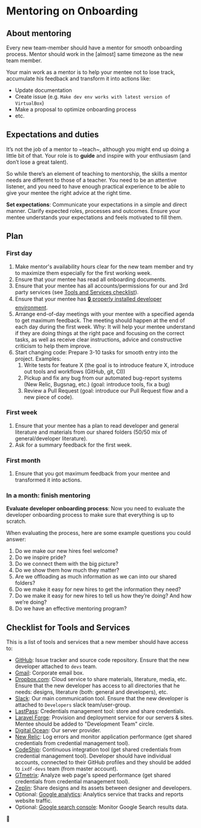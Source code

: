 # Mentoring on Onboarding

## About mentoring

Every new team-member should have a mentor for smooth onboarding process. Mentor should work in the [almost] same timezone as the new team member.

Your main work as a mentor is to help your mentee not to lose track, accumulate his feedback and transform it into actions like:

-   Update documentation
-   Create issue (e.g. `Make dev env works with latest version of VirtualBox`)
-   Make a proposal to optimize onboarding process
-   etc.

## Expectations and duties

It’s not the job of a mentor to ~teach~, although you might end up doing a little bit of that. Your role is to **guide** and inspire with your enthusiasm (and don’t lose a great talent).

So while there’s an element of teaching to mentorship, the skills a mentor needs are different to those of a teacher.
You need to be an attentive listener, and you need to have enough practical experience to be able to give your mentee the right advice at the right time.

**Set expectations**: Communicate your expectations in a simple and direct manner.
Clarify expected roles, processes and outcomes.
Ensure your mentee understands your expectations and feels motivated to fill them.

## Plan

### First day

1.  Make mentor's availability hours clear for the new team member and try to maximize them especially for the first working week.
1.  Ensure that your mentee has read all onboarding documents.
1.  Ensure that your mentee has all accounts/permissions for our and 3rd party services (see [Tools and Services checklist](#checklist-for-tools-and-services)).
1.  Ensure that your mentee has [🔒 properly installed developer environment](https://github.com/InteractionDesignFoundation/IxDF-web/blob/develop/docs/environment/first-run/README.md).
1.  Arrange end-of-day meetings with your mentee with a specified agenda to get maximum feedback. The meeting should happen at the end of each day during the first week.
    Why: It will help your mentee understand if they are doing things at the right pace and focusing on the correct tasks, as well as receive clear instructions, advice and constructive criticism to help them improve.
1.  Start changing code: Prepare 3-10 tasks for smooth entry into the project. Examples:
    1. Write tests for feature X (the goal is to introduce feature X, introduce out tools and workflows (GitHub, git, CI))
    1. Pickup and fix any bug from our automated bug-report systems (New Relic, Bugsnag, etc.) (goal: introduce tools, fix a bug)
    1. Review a Pull Request (goal: introduce our Pull Request flow and a new piece of code).

### First week

1.  Ensure that your mentee has a plan to read developer and general literature and materials from our shared folders (50/50 mix of general/developer literature).
1.  Ask for a summary feedback for the first week.

### First month

1.  Ensure that you got maximum feedback from your mentee and transformed it into actions.

### In a month: finish mentoring

**Evaluate developer onboarding process**: Now you need to evaluate the developer onboarding process to make sure that everything is up to scratch.

When evaluating the process, here are some example questions you could answer:

1.  Do we make our new hires feel welcome?
1.  Do we inspire pride?
1.  Do we connect them with the big picture?
1.  Do we show them how much they matter?
1.  Are we offloading as much information as we can into our shared folders?
1.  Do we make it easy for new hires to get the information they need?
1.  Do we make it easy for new hires to tell us how they’re doing? And how we’re doing?
1.  Do we have an effective mentoring program?

## Checklist for Tools and Services

This is a list of tools and services that a new member should have access to:

-   [GitHub](https://github.com): Issue tracker and source code repository. Ensure that the new developer attached to `devs` team.
-   [Gmail](https://gmail.com): Corporate email box.
-   [Dropbox.com](https://sync.com): Cloud service to share materials, literature, media, etc. Ensure that the new developer has access to all directories that he needs: designs, literature (both: general and developers), etc.
-   [Slack](https://interaction-design.slack.com): Our main communication tool. Ensure that the new developer is attached to `Developers` slack team/user-group.
-   [LastPass](https://www.lastpass.com/): Credentials management tool: store and share credentials.
-   [Laravel Forge](https://forge.laravel.com): Provision and deployment service for our servers & sites. Mentee should be added to "Development Team" circle.
-   [Digital Ocean](https://www.digitalocean.com): Our server provider.
-   [New Relic](https://newrelic.com/): Log errors and monitor application performance (get shared credentials from credential management tool).
-   [CodeShip](https://codeship.com/): Continuous integration tool (get shared credentials from credential management tool). Developer should have individual accounts, connected to their GitHub profiles and they should be added to `ixdf-devs` team (from master account).
-   [GTmetrix](https://gtmetrix.com/): Analyze web page's speed performance (get shared credentials from credential management tool).
-   [Zeplin](https://zeplin.io/): Share designs and its assets between designer and developers.
-   Optional: [Google analytics](https://analytics.google.com): Analytics service that tracks and reports website traffic.
-   Optional: [Google search console](https://www.google.com/webmasters/tools): Monitor Google Search results data.

🦄
